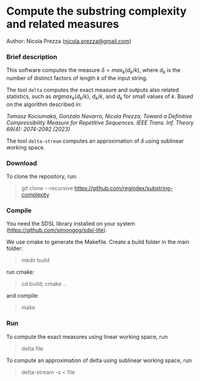 Compute the substring complexity and related measures
===============
Author: Nicola Prezza (nicola.prezza@gmail.com)

### Brief description

This software computes the measure $\delta = max_k (d_k/k)$, where $d_k$ is the number of distinct factors of length $k$ of the input string. 

The tool `delta` computes the exact measure and outputs also related statistics, such as $argmax_k (d_k/k)$, $d_k/k$, and $d_k$ for small values of $k$. Based on the algorithm described in:

*Tomasz Kociumaka, Gonzalo Navarro, Nicola Prezza, Toward a Definitive Compressibility Measure for Repetitive Sequences. IEEE Trans. Inf. Theory 69(4): 2074-2092 (2023)*

The tool `delta-stream` computes an approximation of $\delta$ using sublinear working space.
 
### Download

To clone the repository, run:

> git clone --recursive https://github.com/regindex/substring-complexity

### Compile

You need the SDSL library installed on your system (https://github.com/simongog/sdsl-lite).

We use cmake to generate the Makefile. Create a build folder in the main folder:

> mkdir build

run cmake:

> cd build; cmake ..

and compile:

> make

### Run

To compute the exact measures using linear working space, run

>  delta file

To compute an approximation of delta using sublinear working space, run

>  delta-stream -s < file